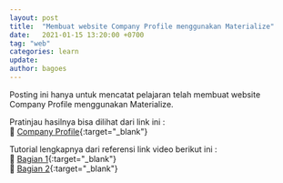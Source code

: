 ```yaml
---
layout: post
title:  "Membuat website Company Profile menggunakan Materialize"
date:   2021-01-15 13:20:00 +0700
tag: "web"
categories: learn
update:	
author: bagoes
---
```

Posting ini hanya untuk mencatat pelajaran telah membuat website Company Profile menggunakan Materialize.  

Pratinjau hasilnya bisa dilihat dari link ini :   
👀 [Company Profile](/company-profile/ "preview"){:target="_blank"}  

Tutorial lengkapnya dari referensi link video berikut ini :  
🚀 [Bagian 1](https://youtu.be/ql-3pWIw_mo "Web Programming UNPAS"){:target="_blank"}  
🚀 [Bagian 2](https://youtu.be/cdqssFtYLTY "Web Programming UNPAS"){:target="_blank"}  